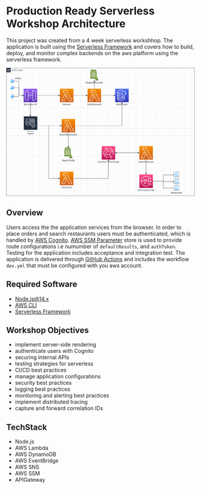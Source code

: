 # Production Ready Serverless Workshop Architecture
This project was created from a 4 week serverless workshhop. The application is built using the [Serverless Framework](https://www.serverless.com/framework/docs) and covers how to build, deploy, and monitor complex backends on the aws platform using the serverless framework.

![Architecture](./assets/big-mouth-app.drawio.png)

## Overview
Users access the the application services from the browser. In order to place orders and search restaurants users must be authenticated, which is handled by [AWS Cognito](https://docs.aws.amazon.com/cognito/latest/developerguide/what-is-amazon-cognito.html). [AWS SSM Parameter](https://docs.aws.amazon.com/systems-manager/latest/userguide/systems-manager-parameter-store.html) store is used to provide route configurations i.e numumber of `defaultResults`, and `authToken`. Testing for the application includes acceptance and integration test. The application is delivered through [GitHub Actions](https://docs.github.com/en/actions) and includes the workflow `dev.yml` that must be configured with you aws account.

## Required Software
 - [Node.js@14.x](https://nodejs.org/download/release/v14.19.3/) 
 - [AWS CLI](https://aws.amazon.com/cli/)
 - [Serverless Framework](https://www.serverless.com/framework/docs)

## Workshop Objectives
* implement server-side rendering
* authenticate users with Cognito
* securing internal APIs
* testing strategies for serverless
* CI/CD best practices
* manage application configurations
* security best practices
* logging best practices
* monitoring and alerting best practices
* implement distributed tracing
* capture and forward correlation IDs

## TechStack
* Node.js
* AWS Lambda
* AWS DynamoDB
* AWS EventBridge
* AWS SNS
* AWS SSM
* APIGateway
